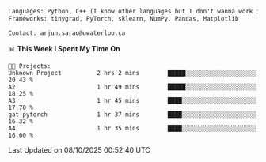 ```txt
Languages: Python, C++ (I know other languages but I don't wanna work in em)
Frameworks: tinygrad, PyTorch, sklearn, NumPy, Pandas, Matplotlib

Contact: arjun.sarao@uwaterloo.ca
```

<!--START_SECTION:waka-->
📊 **This Week I Spent My Time On** 

```text
🐱‍💻 Projects: 
Unknown Project          2 hrs 2 mins        █████░░░░░░░░░░░░░░░░░░░░   20.43 % 
A2                       1 hr 49 mins        █████░░░░░░░░░░░░░░░░░░░░   18.25 % 
A3                       1 hr 45 mins        ████░░░░░░░░░░░░░░░░░░░░░   17.70 % 
gat-pytorch              1 hr 37 mins        ████░░░░░░░░░░░░░░░░░░░░░   16.32 % 
A4                       1 hr 35 mins        ████░░░░░░░░░░░░░░░░░░░░░   16.00 % 
```


 Last Updated on 08/10/2025 00:52:40 UTC
<!--END_SECTION:waka-->
